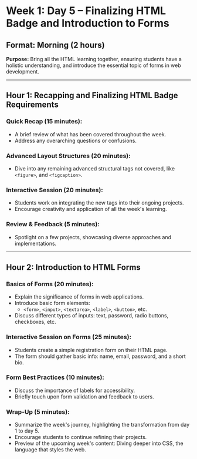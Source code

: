 # Week 1: Day 5 – Finalizing HTML Badge and Introduction to Forms

## Format: Morning (2 hours)

**Purpose:** Bring all the HTML learning together, ensuring students have a holistic understanding, and introduce the essential topic of forms in web development.

---

## Hour 1: Recapping and Finalizing HTML Badge Requirements

### Quick Recap (15 minutes):

- A brief review of what has been covered throughout the week.
- Address any overarching questions or confusions.

### Advanced Layout Structures (20 minutes):

- Dive into any remaining advanced structural tags not covered, like `<figure>`, and `<figcaption>`.

### Interactive Session (20 minutes):

- Students work on integrating the new tags into their ongoing projects.
- Encourage creativity and application of all the week's learning.

### Review & Feedback (5 minutes):

- Spotlight on a few projects, showcasing diverse approaches and implementations.

---

## Hour 2: Introduction to HTML Forms

### Basics of Forms (20 minutes):

- Explain the significance of forms in web applications.
- Introduce basic form elements:
  - `<form>`, `<input>`, `<textarea>`, `<label>`, `<button>`, etc.
- Discuss different types of inputs: text, password, radio buttons, checkboxes, etc.

### Interactive Session on Forms (25 minutes):

- Students create a simple registration form on their HTML page.
- The form should gather basic info: name, email, password, and a short bio.

### Form Best Practices (10 minutes):

- Discuss the importance of labels for accessibility.
- Briefly touch upon form validation and feedback to users.

### Wrap-Up (5 minutes):

- Summarize the week's journey, highlighting the transformation from day 1 to day 5.
- Encourage students to continue refining their projects.
- Preview of the upcoming week's content: Diving deeper into CSS, the language that styles the web.
